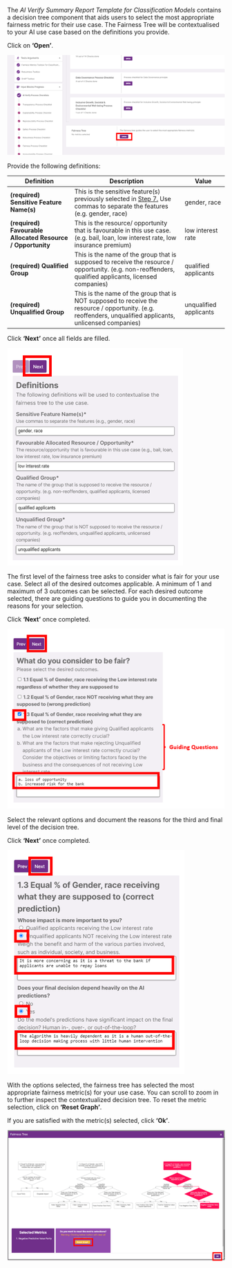 The _AI Verify Summary Report Template for Classification Models_ contains a decision tree component that aids users to select the most appropriate fairness metric for their use case. The Fairness Tree will be contextualised to your AI use case based on the definitions you provide.

Click on **‘Open’**.

![fairness-tree-open](../../res/test-ai-model-generate-report/input-block-6.png)

Provide the following definitions:

| Definition                                                 | Description                                                                                                                                                | Value |
| ---------------------------------------------------------- | ---------------------------------------------------------------------------------------------------------------------------------------------------------- |-----|
| **(required) Sensitive Feature Name(s)**                   | This is the sensitive feature(s) previously selected in [Step 7.](#7-provide-test-args) Use commas to separate the features (e.g. gender, race)            | gender, race |
| **(required) Favourable Allocated Resource / Opportunity** | This is the resource/ opportunity that is favourable in this use case. (e.g. bail, loan, low interest rate, low insurance premium)                         | low interest rate |
| **(required) Qualified Group**                             | This is the name of the group that is supposed to receive the resource / opportunity. (e.g. non-reoffenders, qualified applicants, licensed companies)     | qualified applicants | 
| **(required) Unqualified Group**                           | This is the name of the group that is NOT supposed to receive the resource / opportunity. (e.g. reoffenders, unqualified applicants, unlicensed companies) | unqualified applicants |

Click **‘Next’** once all fields are filled.

![fairness-tree-next](../../res/test-ai-model-generate-report/tree-1.png)

The first level of the fairness tree asks to consider what is fair for your use case. Select all of the desired outcomes applicable. A minimum of 1 and maximum of 3 outcomes can be selected. For each desired outcome selected, there are guiding questions to guide you in documenting the reasons for your selection. 

Click **‘Next’** once completed.

![fairness-tree-1](../../res/test-ai-model-generate-report/tree-2.png)

Select the relevant options and document the reasons for the third and final level of the decision tree.

Click **‘Next’** once completed.

![fairness-tree-2](../../res/test-ai-model-generate-report/tree-3.png)

With the options selected, the fairness tree has selected the most appropriate fairness metric(s) for your use case. You can scroll to zoom in to further inspect the contextualized decision tree. To reset the metric selection, click on **‘Reset Graph’**.

If you are satisfied with the metric(s) selected, click **‘Ok’**.

![fairness-tree-metrics](../../res/test-ai-model-generate-report/tree-4.png)
